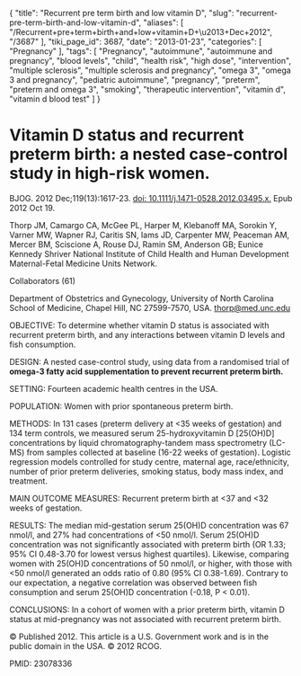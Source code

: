 {
    "title": "Recurrent pre term birth and low vitamin D",
    "slug": "recurrent-pre-term-birth-and-low-vitamin-d",
    "aliases": [
        "/Recurrent+pre+term+birth+and+low+vitamin+D+\u2013+Dec+2012",
        "/3687"
    ],
    "tiki_page_id": 3687,
    "date": "2013-01-23",
    "categories": [
        "Pregnancy"
    ],
    "tags": [
        "Pregnancy",
        "autoimmune",
        "autoimmune and pregnancy",
        "blood levels",
        "child",
        "health risk",
        "high dose",
        "intervention",
        "multiple sclerosis",
        "multiple sclerosis and pregnancy",
        "omega 3",
        "omega 3 and pregnancy",
        "pediatric autoimmune",
        "pregnancy",
        "preterm",
        "preterm and omega 3",
        "smoking",
        "therapeutic intervention",
        "vitamin d",
        "vitamin d blood test"
    ]
}


# Vitamin D status and recurrent preterm birth: a nested case-control study in high-risk women.

BJOG. 2012 Dec;119(13):1617-23. [doi: 10.1111/j.1471-0528.2012.03495.x.](https://doi.org/10.1111/j.1471-0528.2012.03495.x.) Epub 2012 Oct 19.

Thorp JM, Camargo CA, McGee PL, Harper M, Klebanoff MA, Sorokin Y, Varner MW, Wapner RJ, Caritis SN, Iams JD, Carpenter MW, Peaceman AM, Mercer BM, Sciscione A, Rouse DJ, Ramin SM, Anderson GB; Eunice Kennedy Shriver National Institute of Child Health and Human Development Maternal-Fetal Medicine Units Network.

Collaborators (61)

Department of Obstetrics and Gynecology, University of North Carolina School of Medicine, Chapel Hill, NC 27599-7570, USA. thorp@med.unc.edu

OBJECTIVE: To determine whether vitamin D status is associated with recurrent preterm birth, and any interactions between vitamin D levels and fish consumption.

DESIGN: A nested case-control study, using data from a randomised trial of  **omega-3 fatty acid supplementation to prevent recurrent preterm birth.** 

SETTING: Fourteen academic health centres in the USA.

POPULATION: Women with prior spontaneous preterm birth.

METHODS: In 131 cases (preterm delivery at <35 weeks of gestation) and 134 term controls, we measured serum 25-hydroxyvitamin D <span>[25(OH)D]</span> concentrations by liquid chromatography-tandem mass spectrometry (LC-MS) from samples collected at baseline (16-22 weeks of gestation). Logistic regression models controlled for study centre, maternal age, race/ethnicity, number of prior preterm deliveries, smoking status, body mass index, and treatment.

MAIN OUTCOME MEASURES: Recurrent preterm birth at <37 and <32 weeks of gestation.

RESULTS: The median mid-gestation serum 25(OH)D concentration was 67 nmol/l, and 27% had concentrations of <50 nmol/l. Serum 25(OH)D concentration was not significantly associated with preterm birth (OR 1.33; 95% CI 0.48-3.70 for lowest versus highest quartiles). Likewise, comparing women with 25(OH)D concentrations of 50 nmol/l, or higher, with those with <50 nmol/l generated an odds ratio of 0.80 (95% CI 0.38-1.69). Contrary to our expectation, a negative correlation was observed between fish consumption and serum 25(OH)D concentration (-0.18, P < 0.01).

CONCLUSIONS: In a cohort of women with a prior preterm birth, vitamin D status at mid-pregnancy was not associated with recurrent preterm birth.

© Published 2012. This article is a U.S. Government work and is in the public domain in the USA. © 2012 RCOG.

PMID:     23078336